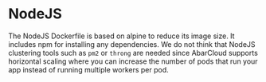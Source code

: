 # NodeJS

The NodeJS Dockerfile is based on alpine to reduce its image size. It includes npm for installing any dependencies.
We do not think that NodeJS clustering tools such as `pm2` or `throng` are needed since AbarCloud supports horizontal scaling where you can increase the number of pods that run your app instead of running multiple workers per pod.
